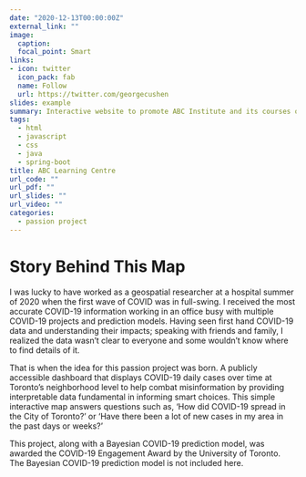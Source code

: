 ```yaml
---
date: "2020-12-13T00:00:00Z"
external_link: ""
image:
  caption: 
  focal_point: Smart
links:
- icon: twitter
  icon_pack: fab
  name: Follow
  url: https://twitter.com/georgecushen
slides: example
summary: Interactive website to promote ABC Institute and its courses online.
tags:
  - html
  - javascript
  - css
  - java
  - spring-boot
title: ABC Learning Centre
url_code: ""
url_pdf: ""
url_slides: ""
url_video: ""
categories:
  - passion project
---
```




<h1>Story Behind This Map</h1>

<p>I was lucky to have worked as a geospatial researcher at a hospital summer of 2020 when the first wave of COVID was in full-swing.
I received the most accurate COVID-19 information working in an office busy with multiple COVID-19 projects and prediction models.
Having seen first hand COVID-19 data and understanding their impacts; speaking with friends and family,
I realized the data wasn’t clear to everyone and some wouldn’t know where to find details of it. </p>

<p>That is when the idea for this passion project was born.
A publicly accessible dashboard that displays COVID-19 daily cases over time at Toronto’s neighborhood level to help combat misinformation by providing interpretable data fundamental in informing smart choices.
This simple interactive map answers questions such as, ‘How did COVID-19 spread in the City of Toronto?’ or ‘Have there been a lot of new cases in my area in the past days or weeks?’</p>

<p> This project, along with a Bayesian COVID-19 prediction model, was awarded the COVID-19 Engagement Award by the University of Toronto. The Bayesian COVID-19 prediction model is not included here. </p>
